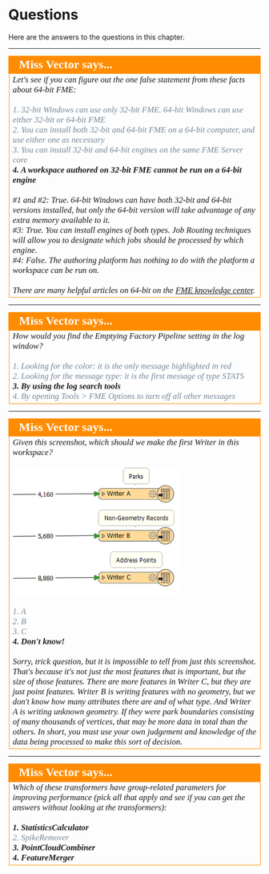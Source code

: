 # Questions #

Here are the answers to the questions in this chapter.


---

<!--Person X Says Section-->

<table style="border-spacing: 0px">
<tr>
<td style="vertical-align:middle;background-color:darkorange;border: 2px solid darkorange">
<i class="fa fa-quote-left fa-lg fa-pull-left fa-fw" style="color:white;padding-right: 12px;vertical-align:text-top"></i>
<span style="color:white;font-size:x-large;font-weight: bold;font-family:serif">Miss Vector says...</span>
</td>
</tr>

<tr>
<td style="border: 1px solid darkorange">
<span style="font-family:serif; font-style:italic; font-size:larger">
Let's see if you can figure out the one false statement from these facts about 64-bit FME:
<br><br><span style="color:lightslategrey">1. 32-bit Windows can use only 32-bit FME. 64-bit Windows can use either 32-bit or 64-bit FME</span>
<br><span style="color:lightslategrey">2. You can install both 32-bit and 64-bit FME on a 64-bit computer, and use either one as necessary</span>
<br><span style="color:lightslategrey">3. You can install 32-bit and 64-bit engines on the same FME Server core</span>
<br><span style="font-weight:bold">4. A workspace authored on 32-bit FME cannot be run on a 64-bit engine</span> 
<br><br>#1 and #2: True. 64-bit Windows can have both 32-bit and 64-bit versions installed, but only the 64-bit version will take advantage of any extra memory available to it.
<br>#3: True. You can install engines of both types. Job Routing techniques will allow you to designate which jobs should be processed by which engine.
<br>#4: False. The authoring platform has nothing to do with the platform a workspace can be run on.
<br><br>There are many helpful articles on 64-bit on the <a href="https://knowledge.safe.com/topics/32-bit%20%2064-bit.html">FME knowledge center</a>.
</span>
</td>
</tr>
</table>

---

<!--Person X Says Section-->

<table style="border-spacing: 0px">
<tr>
<td style="vertical-align:middle;background-color:darkorange;border: 2px solid darkorange">
<i class="fa fa-quote-left fa-lg fa-pull-left fa-fw" style="color:white;padding-right: 12px;vertical-align:text-top"></i>
<span style="color:white;font-size:x-large;font-weight: bold;font-family:serif">Miss Vector says...</span>
</td>
</tr>

<tr>
<td style="border: 1px solid darkorange">
<span style="font-family:serif; font-style:italic; font-size:larger">
How would you find the Emptying Factory Pipeline setting in the log window?
<br><br><span style="color:lightslategrey">1. Looking for the color: it is the only message highlighted in red </span>
<br><span style="color:lightslategrey">2. Looking for the message type: it is the first message of type STATS</span>
<br><span style="font-weight:bold">3. By using the log search tools</span>
<br><span style="color:lightslategrey">4. By opening Tools > FME Options to turn off all other messages</span>
</span>
</td>
</tr>
</table>

---

<!--Person X Says Section-->

<table style="border-spacing: 0px">
<tr>
<td style="vertical-align:middle;background-color:darkorange;border: 2px solid darkorange">
<i class="fa fa-quote-left fa-lg fa-pull-left fa-fw" style="color:white;padding-right: 12px;vertical-align:text-top"></i>
<span style="color:white;font-size:x-large;font-weight: bold;font-family:serif">Miss Vector says...</span>
</td>
</tr>

<tr>
<td style="border: 1px solid darkorange">
<span style="font-family:serif; font-style:italic; font-size:larger">
Given this screenshot, which should we make the first Writer in this workspace?
<br><br><img src="./Images/Img2.027.WriterPerformanceQuestion.png"> 
<br><br><span style="color:lightslategrey">1. A</span>
<br><span style="color:lightslategrey">2. B</span>
<br><span style="color:lightslategrey">3. C</span>
<br><span style="font-weight:bold">4. Don't know!</span>
<br><br>Sorry, trick question, but it is impossible to tell from just this screenshot. That's because it's not just the most features that is important, but the size of those features. There are more features in Writer C, but they are just point features. Writer B is writing features with no geometry, but we don't know how many attributes there are and of what type. And Writer A is writing unknown geometry. If they were park boundaries consisting of many thousands of vertices, that may be more data in total than the others. In short, you must use your own judgement and knowledge of the data being processed to make this sort of decision. 
</span>
</td>
</tr>
</table>

---

<!--Person X Says Section-->

<table style="border-spacing: 0px">
<tr>
<td style="vertical-align:middle;background-color:darkorange;border: 2px solid darkorange">
<i class="fa fa-quote-left fa-lg fa-pull-left fa-fw" style="color:white;padding-right: 12px;vertical-align:text-top"></i>
<span style="color:white;font-size:x-large;font-weight: bold;font-family:serif">Miss Vector says...</span>
</td>
</tr>

<tr>
<td style="border: 1px solid darkorange">
<span style="font-family:serif; font-style:italic; font-size:larger">
Which of these transformers have group-related parameters for improving performance (pick all that apply and see if you can get the answers without looking at the transformers): 
<br><br><span style="font-weight:bold">1. StatisticsCalculator</span>
<br><span style="color:lightslategrey">2. SpikeRemover</span>
<br><span style="font-weight:bold">3. PointCloudCombiner</span>
<br><span style="font-weight:bold">4. FeatureMerger</span>
</span>
</td>
</tr>
</table>
